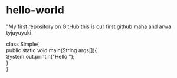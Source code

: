 # hello-world
"My first repository on GitHub
this is our first github 
maha and arwa
tyjuyuyuki

class Simple{  
    public static void main(String args[]){  
     System.out.println("Hello ");  
    }  
}  
